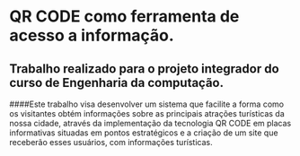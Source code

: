 # QR CODE como ferramenta de acesso a informação.
## Trabalho realizado para o projeto integrador do curso de Engenharia da computação.
####Este trabalho visa desenvolver um sistema que facilite a forma como os visitantes obtém informações sobre as principais atrações turísticas da nossa cidade, através da implementação da tecnologia QR CODE em placas informativas situadas em pontos estratégicos e a criação de um site que receberão esses usuários, com informações turísticas.